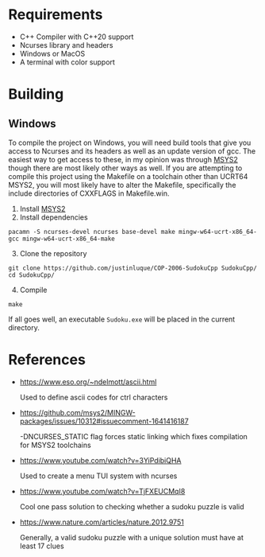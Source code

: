 # Requirements

- C++ Compiler with C++20 support
- Ncurses library and headers
- Windows or MacOS
- A terminal with color support

# Building

## Windows

To compile the project on Windows, you will need build tools that give you access to Ncurses and its headers as well as an update version of gcc. The easiest way to get access to these, in my opinion was through [MSYS2](https://www.msys2.org/) though there are most likely other ways as well. If you are attempting to compile this project using the Makefile on a toolchain other than UCRT64 MSYS2, you will most likely have to alter the Makefile, specifically the include directories of CXXFLAGS in Makefile.win.

1. Install [MSYS2](https://www.msys2.org/)
2. Install dependencies
```
pacamn -S ncurses-devel ncurses base-devel make mingw-w64-ucrt-x86_64-gcc mingw-w64-ucrt-x86_64-make
```
3. Clone the repository
```
git clone https://github.com/justinluque/COP-2006-SudokuCpp SudokuCpp/
cd SudokuCpp/
```
4. Compile
```
make
```

If all goes well, an executable `Sudoku.exe` will be placed in the current directory.

# References

- https://www.eso.org/~ndelmott/ascii.html

  Used to define ascii codes for ctrl characters

- https://github.com/msys2/MINGW-packages/issues/10312#issuecomment-1641416187

  -DNCURSES_STATIC flag forces static linking which fixes compilation for MSYS2 toolchains 

- https://www.youtube.com/watch?v=3YiPdibiQHA

  Used to create a menu TUI system with ncurses

- https://www.youtube.com/watch?v=TjFXEUCMqI8

  Cool one pass solution to checking whether a sudoku puzzle is valid

- https://www.nature.com/articles/nature.2012.9751

  Generally, a valid sudoku puzzle with a unique solution must have at least 17 clues
